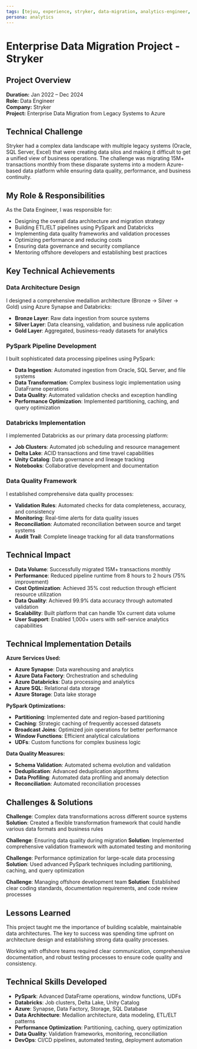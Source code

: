 ```yaml
---
tags: [tejuu, experience, stryker, data-migration, analytics-engineer, pyspark, databricks, azure]
persona: analytics
---
```


# Enterprise Data Migration Project - Stryker

## Project Overview

**Duration:** Jan 2022 – Dec 2024  
**Role:** Data Engineer  
**Company:** Stryker  
**Project:** Enterprise Data Migration from Legacy Systems to Azure

## Technical Challenge

Stryker had a complex data landscape with multiple legacy systems (Oracle, SQL Server, Excel) that were creating data silos and making it difficult to get a unified view of business operations. The challenge was migrating 15M+ transactions monthly from these disparate systems into a modern Azure-based data platform while ensuring data quality, performance, and business continuity.

## My Role & Responsibilities

As the Data Engineer, I was responsible for:
- Designing the overall data architecture and migration strategy
- Building ETL/ELT pipelines using PySpark and Databricks
- Implementing data quality frameworks and validation processes
- Optimizing performance and reducing costs
- Ensuring data governance and security compliance
- Mentoring offshore developers and establishing best practices

## Key Technical Achievements

### Data Architecture Design
I designed a comprehensive medallion architecture (Bronze → Silver → Gold) using Azure Synapse and Databricks:
- **Bronze Layer**: Raw data ingestion from source systems
- **Silver Layer**: Data cleansing, validation, and business rule application
- **Gold Layer**: Aggregated, business-ready datasets for analytics

### PySpark Pipeline Development
I built sophisticated data processing pipelines using PySpark:
- **Data Ingestion**: Automated ingestion from Oracle, SQL Server, and file systems
- **Data Transformation**: Complex business logic implementation using DataFrame operations
- **Data Quality**: Automated validation checks and exception handling
- **Performance Optimization**: Implemented partitioning, caching, and query optimization

### Databricks Implementation
I implemented Databricks as our primary data processing platform:
- **Job Clusters**: Automated job scheduling and resource management
- **Delta Lake**: ACID transactions and time travel capabilities
- **Unity Catalog**: Data governance and lineage tracking
- **Notebooks**: Collaborative development and documentation

### Data Quality Framework
I established comprehensive data quality processes:
- **Validation Rules**: Automated checks for data completeness, accuracy, and consistency
- **Monitoring**: Real-time alerts for data quality issues
- **Reconciliation**: Automated reconciliation between source and target systems
- **Audit Trail**: Complete lineage tracking for all data transformations

## Technical Impact

- **Data Volume**: Successfully migrated 15M+ transactions monthly
- **Performance**: Reduced pipeline runtime from 8 hours to 2 hours (75% improvement)
- **Cost Optimization**: Achieved 35% cost reduction through efficient resource utilization
- **Data Quality**: Achieved 99.9% data accuracy through automated validation
- **Scalability**: Built platform that can handle 10x current data volume
- **User Support**: Enabled 1,000+ users with self-service analytics capabilities

## Technical Implementation Details

**Azure Services Used:**
- **Azure Synapse**: Data warehousing and analytics
- **Azure Data Factory**: Orchestration and scheduling
- **Azure Databricks**: Data processing and analytics
- **Azure SQL**: Relational data storage
- **Azure Storage**: Data lake storage

**PySpark Optimizations:**
- **Partitioning**: Implemented date and region-based partitioning
- **Caching**: Strategic caching of frequently accessed datasets
- **Broadcast Joins**: Optimized join operations for better performance
- **Window Functions**: Efficient analytical calculations
- **UDFs**: Custom functions for complex business logic

**Data Quality Measures:**
- **Schema Validation**: Automated schema evolution and validation
- **Deduplication**: Advanced deduplication algorithms
- **Data Profiling**: Automated data profiling and anomaly detection
- **Reconciliation**: Automated reconciliation processes

## Challenges & Solutions

**Challenge**: Complex data transformations across different source systems
**Solution**: Created a flexible transformation framework that could handle various data formats and business rules

**Challenge**: Ensuring data quality during migration
**Solution**: Implemented comprehensive validation framework with automated testing and monitoring

**Challenge**: Performance optimization for large-scale data processing
**Solution**: Used advanced PySpark techniques including partitioning, caching, and query optimization

**Challenge**: Managing offshore development team
**Solution**: Established clear coding standards, documentation requirements, and code review processes

## Lessons Learned

This project taught me the importance of building scalable, maintainable data architectures. The key to success was spending time upfront on architecture design and establishing strong data quality processes.

Working with offshore teams required clear communication, comprehensive documentation, and robust testing processes to ensure code quality and consistency.

## Technical Skills Developed

- **PySpark**: Advanced DataFrame operations, window functions, UDFs
- **Databricks**: Job clusters, Delta Lake, Unity Catalog
- **Azure**: Synapse, Data Factory, Storage, SQL Database
- **Data Architecture**: Medallion architecture, data modeling, ETL/ELT patterns
- **Performance Optimization**: Partitioning, caching, query optimization
- **Data Quality**: Validation frameworks, monitoring, reconciliation
- **DevOps**: CI/CD pipelines, automated testing, deployment automation
